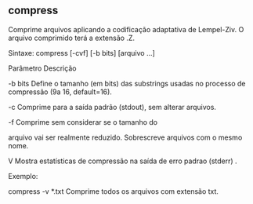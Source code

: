 ## compress

Comprime arquivos aplicando a codificação adaptativa de Lempel-Ziv.
O arquivo comprimido terá a extensão .Z.

Sintaxe: compress [-cvf] [-b bits] <arquivo> [arquivo ...]

Parâmetro Descrição

 

-b bits Define o tamanho (em bits) das substrings usadas
no processo de compressão (9a 16, default=16).

-c Comprime para a saída padrão (stdout), sem
alterar arquivos.

-f Comprime sem considerar se o tamanho do

arquivo vai ser realmente reduzido. Sobrescreve
arquivos com o mesmo nome.

V Mostra estatísticas de compressão na saída de
erro padrao (stderr) .

Exemplo:

compress -v *.txt
Comprime todos os arquivos com extensão txt.



